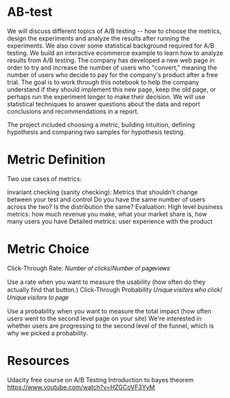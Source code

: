 # AB-test
 We will discuss different topics of A/B testing -- how to choose the metrics, design the experiments and analyze the results after running the experiments. We also cover some statistical background required for A/B testing. We build an interactive ecommerce example to learn how to analyze results from A/B testing.
The company has developed a new web page in order to try and increase the number of users who "convert," meaning the number of users who decide to pay for the company's product after a free trial. The goal is to work through this notebook to help the company understand if they should implement this new page, keep the old page, or perhaps run the experiment longer to make their decision. We will use statistical techniques to answer questions about the data and report conclusions and recommendations in a report.
 
 The project included choosing a metric, building intuition, defining hypothesis and comparing two samples for hypothesis testing.
 
# Metric Definition
Two use cases of metrics:

Invariant checking (sanity checking): Metrics that shouldn’t change between your test and control
Do you have the same number of users across the two?
Is the distribution the same?
Evaluation:
High level business metrics: how much revenue you make, what your market share is, how many users you have
Detailed metrics: user experience with the product

# Metric Choice
Click-Through Rate: 𝑁𝑢𝑚𝑏𝑒𝑟 𝑜𝑓 𝑐𝑙𝑖𝑐𝑘𝑠/𝑁𝑢𝑚𝑏𝑒𝑟 𝑜𝑓 𝑝𝑎𝑔𝑒𝑣𝑖𝑒𝑤𝑠

Use a rate when you want to measure the usability (how often do they actually find that button.)
Click-Through Probability 𝑈𝑛𝑖𝑞𝑢𝑒 𝑣𝑖𝑠𝑖𝑡𝑜𝑟𝑠 𝑤ℎ𝑜 𝑐𝑙𝑖𝑐𝑘/𝑈𝑛𝑖𝑞𝑢𝑒 𝑣𝑖𝑠𝑖𝑡𝑜𝑟𝑠 𝑡𝑜 𝑝𝑎𝑔𝑒

Use a probability when you want to measure the total impact (how often users went to the second level page on your site)
We're interested in whether users are progressing to the second level of the funnel, which is why we picked a probability.

 # Resources
 Udacity free course on A/B Testing
Introduction to bayes theorem https://www.youtube.com/watch?v=HZGCoVF3YvM
